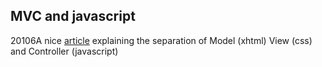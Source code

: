 <article><h2>MVC and javascript</h2><time><span class="day">2</span><span class="month">0</span><span class="year">106</span></time>A nice <a title="article on model view controller" href="http://www.mercurytide.com/knowledge/white-papers/separating-structure-presentation-and-behaviour">article</a> explaining the separation of Model (xhtml) View (css) and Controller (javascript)</article>